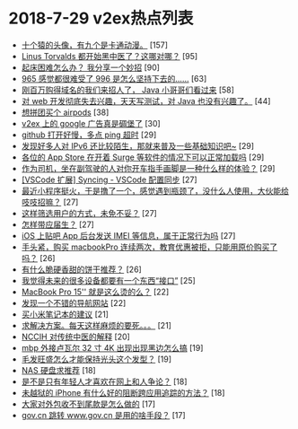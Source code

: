 # 2018-7-29 v2ex热点列表

+ [十个猿的头像，有九个是卡通动漫。](https://www.v2ex.com/t/474936#reply157) [157]
+ [Linus Torvalds 都开始黑中医了？这哪对哪？](https://www.v2ex.com/t/474968#reply95) [95]
+ [起床困难怎么办？ 我分享一个妙招](https://www.v2ex.com/t/474878#reply90) [90]
+ [965 感觉都很难受了 996 是怎么坚持下去的……](https://www.v2ex.com/t/474941#reply63) [63]
+ [刚百万购得域名的我们来招人了， Java 小哥哥们看过来](https://www.v2ex.com/t/474883#reply58) [58]
+ [对 web 开发彻底失去兴趣，天天写测试，对 Java 也没有兴趣了。](https://www.v2ex.com/t/474926#reply44) [44]
+ [想拼团买个 airpods](https://www.v2ex.com/t/474919#reply38) [38]
+ [v2ex 上的 google 广告真是碉堡了](https://www.v2ex.com/t/474949#reply30) [30]
+ [github 打开好慢，多点 ping 超时](https://www.v2ex.com/t/474928#reply29) [29]
+ [发现好多人对 IPv6 还比较陌生，那就来普及一些基础知识吧~](https://www.v2ex.com/t/474951#reply29) [29]
+ [各位的 App Store 在开着 Surge 等软件的情况下可以正常加载吗](https://www.v2ex.com/t/474837#reply29) [29]
+ [作为司机，坐在副驾驶的人对你开车指手画脚是一种什么样的体验？](https://www.v2ex.com/t/474855#reply29) [29]
+ [[VSCode 扩展] Syncing - VSCode 配置同步](https://www.v2ex.com/t/474888#reply27) [27]
+ [最近小程序挺火，于是撸了一个，感觉遇到瓶颈了，没什么人使用，大伙能给吱吱招嘛？](https://www.v2ex.com/t/474893#reply27) [27]
+ [这样筛选用户的方式，未免不妥？](https://www.v2ex.com/t/474950#reply27) [27]
+ [怎样带应届生？](https://www.v2ex.com/t/474866#reply27) [27]
+ [iOS 上贴吧 App 后台发送 IMEI 等信息，属于正常行为吗](https://www.v2ex.com/t/474872#reply27) [27]
+ [手头紧，购买 macbookPro 连续两次，教育优惠被拒，只能用原价购买了吗？](https://www.v2ex.com/t/474934#reply26) [26]
+ [有什么脆硬香甜的饼干推荐？](https://www.v2ex.com/t/474940#reply26) [26]
+ [我觉得未来的很多设备都要有一个东西“接口”](https://www.v2ex.com/t/474916#reply25) [25]
+ [MacBook Pro 15'' 就是这么烫的么？](https://www.v2ex.com/t/474976#reply22) [22]
+ [发现一个不错的导航网站](https://www.v2ex.com/t/474839#reply22) [22]
+ [买小米笔记本的建议](https://www.v2ex.com/t/474956#reply21) [21]
+ [求解决方案。每天这样麻烦的要死。。。](https://www.v2ex.com/t/474959#reply21) [21]
+ [NCCIH 对传统中医的解释](https://www.v2ex.com/t/474984#reply20) [20]
+ [mbp 外接卢瓦尔 32 寸 4K 出现出现黑边怎么搞](https://www.v2ex.com/t/474908#reply19) [19]
+ [毛发旺盛怎么才能保持光头这个发型？](https://www.v2ex.com/t/474989#reply19) [19]
+ [NAS 硬盘求推荐](https://www.v2ex.com/t/474911#reply18) [18]
+ [是不是只有年轻人才喜欢在网上和人争论？](https://www.v2ex.com/t/475001#reply18) [18]
+ [未越狱的 iPhone 有什么好的阻断跨应用追踪的方法？](https://www.v2ex.com/t/474848#reply18) [18]
+ [大家对外包收不到尾款是怎么做的](https://www.v2ex.com/t/474996#reply17) [17]
+ [gov.cn 跳转 www.gov.cn 是用的啥手段？](https://www.v2ex.com/t/474854#reply17) [17]
